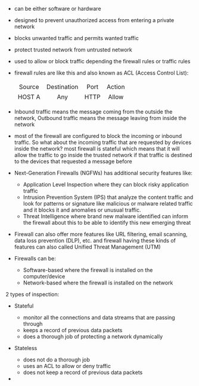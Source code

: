 - can be either software or hardware
- designed to prevent unauthorized access from entering a private network
- blocks unwanted traffic and permits wanted traffic
- protect trusted network from untrusted network
- used to allow or block traffic depending the firewall rules or traffic rules
- firewall rules are like this and also known as ACL (Access Control List):
	 <html>
		 <body>
			 <table style="width: 100%; text-align: center;">
				 <tr>
					 <td style="border: 1px solid white;">Source</td>
					 <td style="border: 1px solid white;">Destination</td>
					 <td style="border: 1px solid white;">Port</td>
					 <td style="border: 1px solid white;">Action</td>
				 </tr>
				 <tr>
					 <td style="border: 1px solid white;">HOST A</td>
					 <td style="border: 1px solid white;">Any</td>
					 <td style="border: 1px solid white;">HTTP</td>
					 <td style="border: 1px solid white;">Allow</td>
				 </tr>
			 </table>
		 </body>
	 </html>

- Inbound traffic means the message coming from the outside the network, Outbound traffic means the message leaving from inside the network 
- most of the firewall are configured to block the incoming or inbound traffic. So what about the incoming traffic that are requested by devices inside the network? most firewall is stateful which means that it will allow the traffic to go inside the trusted network if that traffic is destined to the devices that requested a message before
- Next-Generation Firewalls (NGFWs) has additional security features like: 
	- Application Level Inspection where they can block risky application traffic
	- Intrusion Prevention System (IPS) that analyze the content traffic and look for patterns or signature like malicious or malware related traffic and it blocks it and anomalies or unusual traffic. 
	- Threat Intelligence where brand new malware identified can inform the firewall about this to be able to identify this new emerging threat 
- Firewall can also offer more features like URL filtering, email scanning, data loss prevention (DLP), etc. and firewall having these kinds of features can also called Unified Threat Management (UTM)

- Firewalls can be:
	- Software-based where the firewall is installed on the computer/device
	- Network-based where the firewall is installed on the network


2 types of inspection:
- Stateful
	- monitor all the connections and data streams that are passing through
	- keeps a record of previous data packets
	- does a thorough job of protecting a network dynamically

- Stateless 
	- does not do a thorough job
	- uses an ACL to allow or deny traffic
	- does not keep a record of previous data packets




- 




